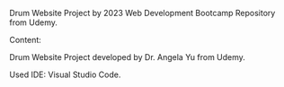 Drum Website Project by 2023 Web Development Bootcamp Repository from Udemy.

Content:

Drum Website Project developed by Dr. Angela Yu from Udemy.

Used IDE: Visual Studio Code.
